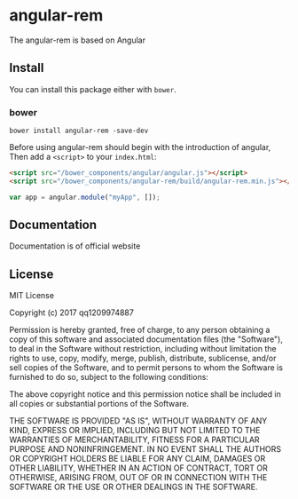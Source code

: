 # angular-rem
The  angular-rem is based on Angular

## Install
You can install this package either with `bower`.

### bower

```shell
bower install angular-rem -save-dev
```

Before using angular-rem should begin with the introduction of angular,
Then add a `<script>` to your `index.html`:

```html
<script src="/bower_components/angular/angular.js"></script>
<script src="/bower_components/angular-rem/build/angular-rem.min.js"></script>
```

```app.js
var app = angular.module("myApp", []);
```

## Documentation

Documentation is of official website

## License

MIT License

Copyright (c) 2017 qq1209974887

Permission is hereby granted, free of charge, to any person obtaining a copy
of this software and associated documentation files (the "Software"), to deal
in the Software without restriction, including without limitation the rights
to use, copy, modify, merge, publish, distribute, sublicense, and/or sell
copies of the Software, and to permit persons to whom the Software is
furnished to do so, subject to the following conditions:

The above copyright notice and this permission notice shall be included in all
copies or substantial portions of the Software.

THE SOFTWARE IS PROVIDED "AS IS", WITHOUT WARRANTY OF ANY KIND, EXPRESS OR
IMPLIED, INCLUDING BUT NOT LIMITED TO THE WARRANTIES OF MERCHANTABILITY,
FITNESS FOR A PARTICULAR PURPOSE AND NONINFRINGEMENT. IN NO EVENT SHALL THE
AUTHORS OR COPYRIGHT HOLDERS BE LIABLE FOR ANY CLAIM, DAMAGES OR OTHER
LIABILITY, WHETHER IN AN ACTION OF CONTRACT, TORT OR OTHERWISE, ARISING FROM,
OUT OF OR IN CONNECTION WITH THE SOFTWARE OR THE USE OR OTHER DEALINGS IN THE
SOFTWARE.

